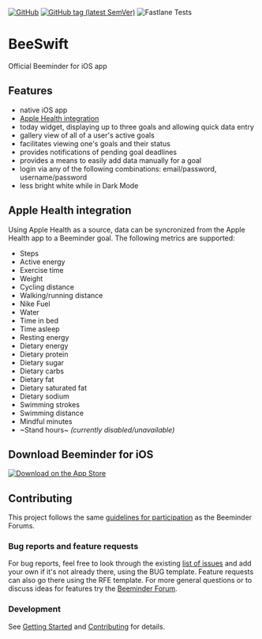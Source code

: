 [![GitHub](https://img.shields.io/badge/license-MIT-blue)](https://github.com/beeminder/BeeSwift?tab=License-1-ov-file#License-1-ov-file)
[![GitHub tag (latest SemVer)](https://img.shields.io/github/v/tag/beeminder/BeeSwift?sort=semver)](https://github.com/beeminder/BeeSwift/tags)
![Fastlane Tests](https://github.com/beeminder/BeeSwift/actions/workflows/fastlane-tests.yml/badge.svg)


# BeeSwift
Official Beeminder for iOS app

## Features
 - native iOS app
 - [Apple Health integration](#apple-health-integration)
 - today widget, displaying up to three goals and allowing quick data entry
 - gallery view of all of a user's active goals
 - facilitates viewing one's goals and their status
 - provides notifications of pending goal deadlines
 - provides a means to easily add data manually for a goal
 - login via any of the following combinations: email/password, username/password
 - less bright white while in Dark Mode

## Apple Health integration

Using Apple Health as a source, data can be syncronized from the Apple Health app to a Beeminder goal. The following metrics are supported:
 - Steps
 - Active energy
 - Exercise time
 - Weight
 - Cycling distance
 - Walking/running distance
 - Nike Fuel
 - Water
 - Time in bed
 - Time asleep
 - Resting energy
 - Dietary energy
 - Dietary protein
 - Dietary sugar
 - Dietary carbs
 - Dietary fat
 - Dietary saturated fat
 - Dietary sodium
 - Swimming strokes
 - Swimming distance
 - Mindful minutes
 - ~Stand hours~ _(currently disabled/unavailable)_

## Download Beeminder for iOS

[![Download on the App Store](https://toolbox.marketingtools.apple.com/api/v2/badges/download-on-the-app-store/black/en-us?releaseDate=1346284800)](https://apps.apple.com/us/app/beeminder/id551869729?itscg=30200&itsct=apps_box_badge&mttnsubad=551869729)


## Contributing

This project follows the same [guidelines for participation](https://forum.beeminder.com/guidelines) as the Beeminder Forums.

### Bug reports and feature requests

For bug reports, feel free to look through the existing [list of issues](https://github.com/beeminder/BeeSwift/issues) and add your own if it's not already there, using the BUG template. Feature requests can also go there using the RFE template. For more general questions or to discuss ideas for features try the [Beeminder Forum](https://forum.beeminder.com).

### Development

See [Getting Started](GETTING_STARTED.md) and [Contributing](CONTRIBUTING.md) for details.

